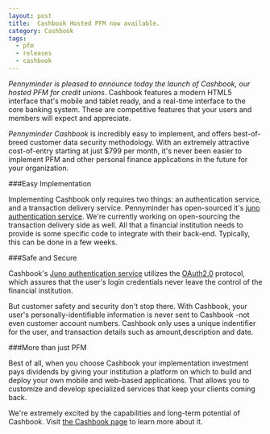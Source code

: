 ```yaml
---
layout: post
title:  Cashbook Hosted PFM now available.
category: Cashbook
tags:
  - pfm
  - releases
  - cashbook
---
```

*Pennyminder is pleased to announce today the launch of Cashbook, our hosted PFM for credit unions*.  Cashbook features a modern HTML5 interface that's mobile and tablet ready, and a real-time interface to the core banking system. These are competitive features that your users and members will expect and appreciate.

*Pennyminder Cashbook* is incredibly easy to implement, and offers best-of-breed customer data security methodology. With an extremely attractive cost-of-entry starting at just $799 per month, it's never been easier to implement PFM and other personal finance applications in the future for your organization. </p>
###Easy Implementation

Implementing Cashbook only requires two things: an authentication service, and a transaction delivery service. Pennyminder has open-sourced it's <a href="https://github.com/sourdoughlabs/juno">juno authentication service</a>. We're currently working on open-sourcing the transaction delivery side as well. All that a financial institution needs to provide is some specific code to integrate with their back-end. Typically, this can be done in a few weeks.

###Safe and Secure

Cashbook's <a href="https://github.com/sourdoughlabs/juno">Juno authentication service</a> utilizes the <a href="http://oauth.net/2/">OAuth2.0</a> protocol, which assures that the user's login credentials never leave the control of the financial institution.

But customer safety and security don't stop there. With Cashbook, your user's personally-identifiable information is never sent to Cashbook -not even customer account numbers. Cashbook only uses a unique indentifier for the user, and transaction details such as amount,description and date.

###More than just PFM

Best of all, when you choose Cashbook your implementation investment pays dividends by giving your institution a platform on which to build and deploy your own mobile and web-based applications. That allows you to customize and develop specialized services that keep your clients coming back.

We're extremely excited by the capabilities and long-term potential of Cashbook. Visit <a href="/cashbook.html" title="Pennyminder Cashbook">the Cashbook page</a> to learn more about it.
